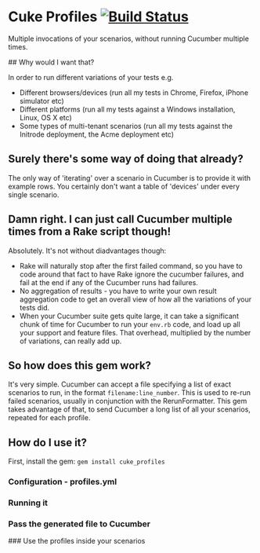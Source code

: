 # Cuke Profiles [![Build Status](https://secure.travis-ci.org/jmerrifield/cuke_profiles.png)](http://travis-ci.org/jmerrifield/cuke_profiles)

Multiple invocations of your scenarios, without running Cucumber multiple times.

## Why would I want that?

In order to run different variations of your tests e.g.

* Different browsers/devices (run all my tests in Chrome, Firefox, iPhone simulator etc)
* Different platforms (run all my tests against a Windows installation, Linux, OS X etc)
* Some types of multi-tenant scenarios (run all my tests against the Initrode deployment, the Acme deployment etc)

## Surely there's some way of doing that already?

The only way of 'iterating' over a scenario in Cucumber is to provide it with example rows.  You certainly don't want a table of 'devices' under every single scenario.

## Damn right.  I can just call Cucumber multiple times from a Rake script though!

Absolutely.  It's not without diadvantages though:

* Rake will naturally stop after the first failed command, so you have to code around that fact to have Rake ignore the cucumber failures, and fail at the end if any of the Cucumber runs had failures.
* No aggregation of results - you have to write your own result aggregation code to get an overall view of how all the variations of your tests did.
* When your Cucumber suite gets quite large, it can take a significant chunk of time for Cucumber to run your `env.rb` code, and load up all your support and feature files.  That overhead, multiplied by the number of variations, can really add up.

## So how does this gem work?

It's very simple.  Cucumber can accept a file specifying a list of exact scenarios to run, in the format `filename:line_number`.  This is used to re-run failed scenarios, usually in conjunction with the RerunFormatter.  This gem takes advantage of that, to send Cucumber a long list of all your scenarios, repeated for each profile.

## How do I use it?

First, install the gem: `gem install cuke_profiles`

### Configuration - profiles.yml

### Running it

### Pass the generated file to Cucumber

### Use the profiles inside your scenarios
